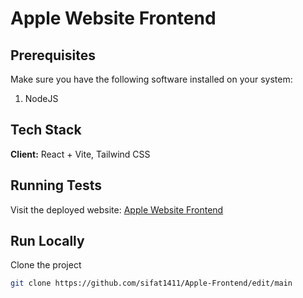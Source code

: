 # Apple Website Frontend

## Prerequisites
Make sure you have the following software installed on your system:
1. NodeJS

## Tech Stack

**Client:** React + Vite, Tailwind CSS

## Running Tests
Visit the deployed website: [Apple Website Frontend](https://apple-website-frontend.vercel.app/)

## Run Locally

Clone the project

```bash
git clone https://github.com/sifat1411/Apple-Frontend/edit/main




